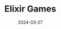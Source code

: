 ---  
layout: startup_page  
title: "Elixir Games"  
id: "elixir.games"  
permalink: "/elixirgameselixir.games03272024/"  
website: "https://elixir.games/"  
funding_round: "Seed"  
funding_amount: "$14M"  
investors: "Square Enix, Solana Foundation, Shima Capital"  
about: "Elixir Games is a web3 gaming distribution platform building a unified ecosystem for web3 gaming. Its flagship product is a launcher platform hosting over 130 games and boasting over 500,000 registered users. The company also has a Launchpad & Incubation Program to support web3 game developers."  
markets: "Web3 Gaming, E-Commerce, Gaming, Payments"  
hq: "San Francisco, California, United States"  
founded_year: "2018"  
linkedin: "https://www.linkedin.com/company/elixirgames"  
twitter: "https://twitter.com/elixir_games"  
instagram: ""  
facebook: "https://www.facebook.com/SatoshisGames"  
crunchbase: "https://www.crunchbase.com/organization/elixir-games"  
pitchbook: "https://pitchbook.com/profiles/company/436869-82"  

date_display: "27-Mar-2024"  
date: "2024-03-27"

# SEO Optimization  
meta_title: "Elixir Games - Seed Funding ($14M)"  
meta_description: "Elixir Games, Elixir Games is a web3 gaming distribution platform building a unified ecosystem for web3 gaming. Its flagship product is a launcher platform hosting ..."  
meta_keywords: "Elixir Games, Web3 Gaming, E-Commerce, Gaming, Payments, Seed funding"  
canonical_url: "https://startup.projectstartups.com/elixirgameselixir.games03272024/"  
---